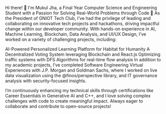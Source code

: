 Hi there! 👋 I'm Mukul Jha, a Final Year Computer Science and Engineering Student with a Passion for Solving Real-World Problems through Code 🚀
As the President of GNIOT Tech Club, I’ve had the privilege of leading and collaborating on innovative tech projects and hackathons, driving impactful change within our developer community. With hands-on experience in AI, Machine Learning, Blockchain, Data Analysis, and UI/UX Design, I’ve worked on a variety of challenging projects, including:

AI-Powered Personalized Learning Platform for Habitat for Humanity
A Decentralized Voting System leveraging Blockchain and React.js
Optimizing traffic systems with DFS Algorithms for real-time flow analysis
In addition to my academic projects, I’ve completed Software Engineering Virtual Experiences with J.P. Morgan and Goldman Sachs, where I worked on live data visualization using the @finos/perspective library, and IT governance analysis with security-focused insights.

I’m continuously enhancing my technical skills through certifications like Career Essentials in Generative AI and C++, and I love solving complex challenges with code to create meaningful impact. Always eager to collaborate and contribute to open-source projects!


